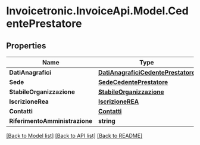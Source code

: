 # Invoicetronic.InvoiceApi.Model.CedentePrestatore

## Properties

Name | Type | Description | Notes
------------ | ------------- | ------------- | -------------
**DatiAnagrafici** | [**DatiAnagraficiCedentePrestatore**](DatiAnagraficiCedentePrestatore.md) |  | [optional] 
**Sede** | [**SedeCedentePrestatore**](SedeCedentePrestatore.md) |  | [optional] 
**StabileOrganizzazione** | [**StabileOrganizzazione**](StabileOrganizzazione.md) |  | [optional] 
**IscrizioneRea** | [**IscrizioneREA**](IscrizioneREA.md) |  | [optional] 
**Contatti** | [**Contatti**](Contatti.md) |  | [optional] 
**RiferimentoAmministrazione** | **string** |  | [optional] 

[[Back to Model list]](../README.md#documentation-for-models) [[Back to API list]](../README.md#documentation-for-api-endpoints) [[Back to README]](../README.md)

